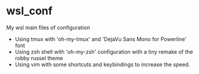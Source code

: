 # wsl_conf

My wsl main files of configuration

- Using tmux with 'oh-my-tmux' and 'DejaVu Sans Mono for Powerline' font
- Using zsh shell with 'oh-my-zsh' configuration with a tiny remake of the robby russel theme
- Using vim with some shortcuts and keybindings to increase the speed.
